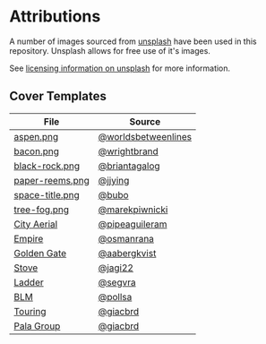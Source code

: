 # Attributions

A number of images sourced from [unsplash](www.unsplash.com) have been used in this repository.
Unsplash allows for free use of it's images. 

See [licensing information on unsplash](https://unsplash.com/license) for more information.

## Cover Templates

| File | Source|
|---|---|
|[aspen.png](./template-images/aspen.png)|[@worldsbetweenlines](https://unsplash.com/@worldsbetweenlines)|
|[bacon.png](./template-images/bacon.png)|[@wrightbrand](https://unsplash.com/@wrightbrand)|
|[black-rock.png](./template-images/black-rock.png)|[@briantagalog](https://unsplash.com/@briantagalog)| 
|[paper-reems.png](./template-images/paper-reems.png)|[@jjying](https://unsplash.com/@jjying)| 
|[space-title.png](./template-images/space-title.png)| [@bubo](https://unsplash.com/@bubo)  | 
|[tree-fog.png](./template-images/tree-fog.png)|[@marekpiwnicki](https://unsplash.com/@marekpiwnicki)|
|[City Aerial](./template-images/Covers&#32;\|&#32;City&#32;Aerial.png)|[@pipeaguileram](https://unsplash.com/@pipeaguileram)|
|[Empire](./template-images/Covers&#32;\|&#32;Empire.png)|[@osmanrana](https://unsplash.com/@osmanrana)|
|[Golden Gate](./template-images/Covers&#32;\|&#32;Golden&#32;Gate.png)|[@aabergkvist](https://unsplash.com/@aabergkvist)|
|[Stove](./template-images/Covers&#32;\|&#32;Stove.png)|[@jagi22](https://unsplash.com/@jagi22)|
|[Ladder](./template-images/Covers&#32;\|&#32;Ladder.png)|[@segvra](https://unsplash.com/@segvra)|
|[BLM](./template-images/Covers&#32;\|&#32;BLM.png)|[@pollsa](https://unsplash.com/@pollsa)|
|[Touring](./template-images/Covers&#32;\|&#32;Touring.png)|[@giacbrd](https://unsplash.com/@giacbrd)|
|[Pala Group](./template-images/Covers&#32;\|&#32;Pala&#32;Group.png)|[@giacbrd](https://unsplash.com/@giacbrd)|
